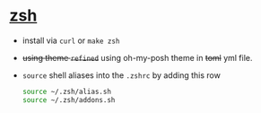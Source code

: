 # [zsh](https://ohmyz.sh)

- install via `curl` or `make zsh`
- ~~using theme `refined`~~ using oh-my-posh theme in ~~toml~~ yml file.
- `source` shell aliases into the `.zshrc` by adding this row

  ```sh
  source ~/.zsh/alias.sh
  source ~/.zsh/addons.sh
  ```
